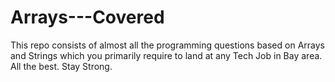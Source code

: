 Arrays---Covered
================

This repo consists of almost all the programming questions based on Arrays and Strings which you primarily require to land at any Tech Job in Bay area. All the best. Stay Strong. 

